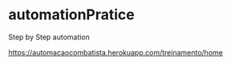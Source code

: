 # automationPratice
Step by Step automation

https://automacaocombatista.herokuapp.com/treinamento/home
